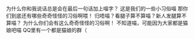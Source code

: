 <ChatBubble role="bot" avatar="https://mkzi-nya.github.io/story/files/raingpt/raingpt.png">
为什么你和我说话总是会在最后一句话加上喵字？
</ChatBubble>
<ChatBubble role="bot" avatar="http://q1.qlogo.cn/g?b=qq&nk=2450382239&s=100">
这是我们的一些小习俗喵
</ChatBubble>
<ChatBubble role="bot" avatar="https://mkzi-nya.github.io/story/files/raingpt/raingpt.png">
那你们到底还有哪些奇奇怪怪的习俗啊喂！
</ChatBubble>
<ChatBubble role="bot" avatar="http://q1.qlogo.cn/g?b=qq&nk=2450382239&s=100">
归唔喵？看腿子算不算喵？新人发腿算不算喵？
</ChatBubble>
<ChatBubble role="bot" avatar="https://mkzi-nya.github.io/story/files/raingpt/raingpt.png">
为什么你们会有这么奇奇怪怪的习俗啊！
</ChatBubble>
<ChatBubble role="bot" avatar="http://q1.qlogo.cn/g?b=qq&nk=2450382239&s=100">
不知道喵，可能因为大家都是猫娘吧喵
</ChatBubble>
<ChatBubble role="bot" avatar="https://mkzi-nya.github.io/story/files/raingpt/raingpt.png">
QQ里有一个都是猫娘的群（
</ChatBubble>
